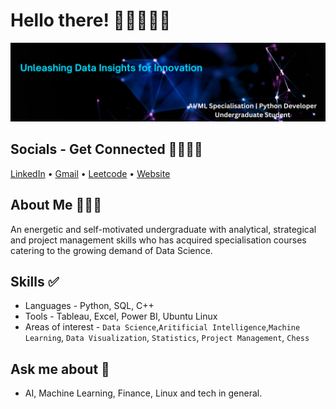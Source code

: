 # Hello there! 👋🏼🧑🏽‍💻
![image](https://github.com/TanmayMehta-ml/TanmayMehta-ml/blob/main/linkedin_banner.png)
## Socials - Get Connected 🫱🏽‍🫲🏻
[LinkedIn](https://www.linkedin.com/in/tanmay-here/) &bullet; [Gmail](mehtatanmay9211@gmail.com) &bullet; [Leetcode](https://leetcode.com/mehtatanmay9211/) &bullet; [Website](https://sites.google.com/student.onlinedegree.iitm.ac.in/tanmay-mehta/student-portfolio) 

## About Me 🙋🏽‍♂️
An energetic and self-motivated undergraduate with analytical, strategical and project management skills who has acquired specialisation courses catering to the growing demand of Data Science.

## Skills ✅
* Languages - Python, SQL, C++
* Tools - Tableau, Excel, Power BI, Ubuntu Linux
* Areas of interest - `Data Science`,`Aritificial Intelligence`,`Machine Learning`, `Data Visualization`, `Statistics`, `Project Management`, `Chess`

## Ask me about 🌟

- AI, Machine Learning, Finance, Linux and tech in general.
